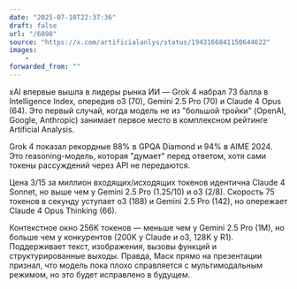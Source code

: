```yaml
---
date: "2025-07-10T22:37:36"
draft: false
url: "/6098"
source: "https://x.com/artificialanlys/status/1943166841150644622"
images:
    -
forwarded_from: ""
---
```


xAI впервые вышла в лидеры рынка ИИ — Grok 4 набрал 73 балла в Intelligence Index, опередив o3 (70), Gemini 2.5 Pro (70) и Claude 4 Opus (64). Это первый случай, когда модель не из "большой тройки" (OpenAI, Google, Anthropic) занимает первое место в комплексном рейтинге Artificial Analysis.

Grok 4 показал рекордные 88% в GPQA Diamond и 94% в AIME 2024. Это reasoning-модель, которая "думает" перед ответом, хотя сами токены рассуждений через API не передаются.

Цена $3/$15 за миллион входящих/исходящих токенов идентична Claude 4 Sonnet, но выше чем у Gemini 2.5 Pro ($1.25/$10) и o3 ($2/$8). Скорость 75 токенов в секунду уступает o3 (188) и Gemini 2.5 Pro (142), но опережает Claude 4 Opus Thinking (66).

Контекстное окно 256K токенов — меньше чем у Gemini 2.5 Pro (1M), но больше чем у конкурентов (200K у Claude и o3, 128K у R1). Поддерживает текст, изображения, вызовы функций и структурированные выходы. Правда, Маск прямо на презентации признал, что модель пока плохо справляется с мультимодальным режимом, но это будет исправлено в будущем.
